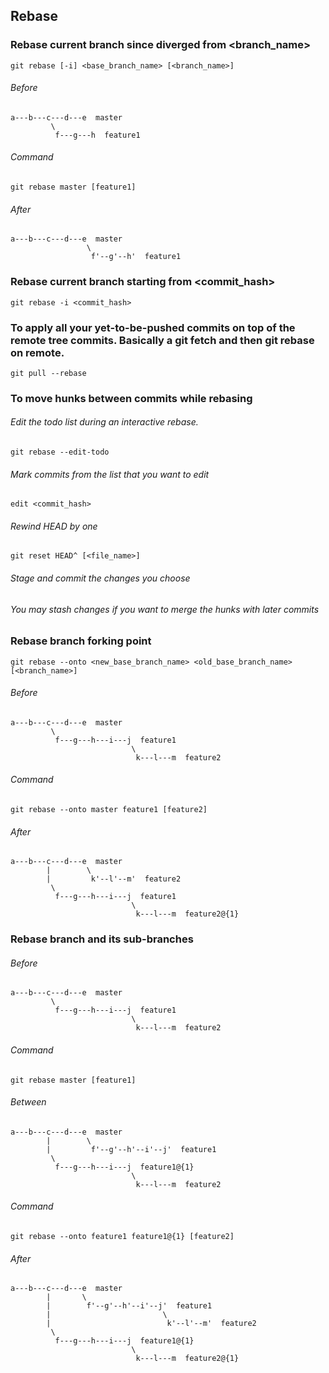 ## Rebase

### Rebase current branch since diverged from <branch_name>
```
git rebase [-i] <base_branch_name> [<branch_name>]
```

###### Before
```
a---b---c---d---e  master
         \
          f---g---h  feature1
```

###### Command
```
git rebase master [feature1]
```

###### After
```
a---b---c---d---e  master
                 \
                  f'--g'--h'  feature1
```

### Rebase current branch starting from <commit_hash>
```
git rebase -i <commit_hash>
```

### To apply all your yet-to-be-pushed commits on top of the remote tree commits. Basically a git fetch and then git rebase on remote.
```
git pull --rebase
```

### To move hunks between commits while rebasing

###### Edit the todo list during an interactive rebase.
```
git rebase --edit-todo
```

###### Mark commits from the list that you want to edit
```
edit <commit_hash>
```

###### Rewind HEAD by one
```
git reset HEAD^ [<file_name>]
```

###### Stage and commit the changes you choose
###### You may stash changes if you want to merge the hunks with later commits

### Rebase branch forking point
```
git rebase --onto <new_base_branch_name> <old_base_branch_name> [<branch_name>]
```

###### Before
```
a---b---c---d---e  master
         \
          f---g---h---i---j  feature1
                           \
                            k---l---m  feature2
```

###### Command
```
git rebase --onto master feature1 [feature2]
```

###### After
```
a---b---c---d---e  master
        |        \
        |         k'--l'--m'  feature2
         \
          f---g---h---i---j  feature1
                           \
                            k---l---m  feature2@{1}
```

### Rebase branch and its sub-branches

###### Before
```
a---b---c---d---e  master
         \
          f---g---h---i---j  feature1
                           \
                            k---l---m  feature2
```

###### Command
```
git rebase master [feature1]
```

###### Between
```
a---b---c---d---e  master
        |        \
        |         f'--g'--h'--i'--j'  feature1
         \
          f---g---h---i---j  feature1@{1}
                           \
                            k---l---m  feature2
```

###### Command
```
git rebase --onto feature1 feature1@{1} [feature2]
```

###### After
```
a---b---c---d---e  master
        |       \
        |        f'--g'--h'--i'--j'  feature1
        |                         \
        |                          k'--l'--m'  feature2
         \
          f---g---h---i---j  feature1@{1}
                           \
                            k---l---m  feature2@{1}
```
